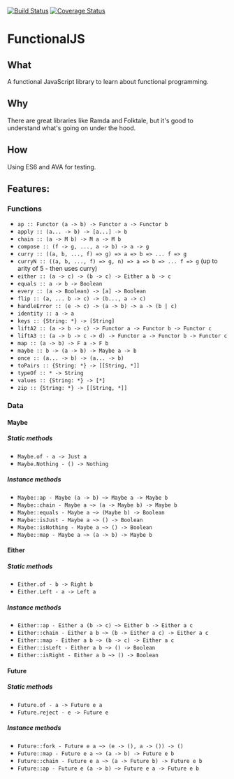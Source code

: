 [![Build Status](https://travis-ci.org/matthewglover/functionaljs.svg?branch=master)](https://travis-ci.org/matthewglover/functionaljs) [![Coverage Status](https://coveralls.io/repos/github/matthewglover/functionaljs/badge.svg?branch=compose)](https://coveralls.io/github/matthewglover/functionaljs?branch=compose)

# FunctionalJS


## What

A functional JavaScript library to learn about functional programming.

## Why

There are great libraries like Ramda and Folktale, but it's good to understand what's going on under the hood.

## How

Using ES6 and AVA for testing.

## Features:


### Functions

- `ap :: Functor (a -> b) -> Functor a -> Functor b`
- `apply :: (a... -> b) -> [a...] -> b`
- `chain :: (a -> M b) -> M a -> M b`
- `compose :: (f -> g, ..., a -> b) -> a -> g`
- `curry :: ((a, b, ..., f) => g) => a => b => ... f => g`
- `curryN :: ((a, b, ..., f) => g, n) => a => b => ... f => g` (up to arity of 5 - then uses curry)
- `either :: (a -> c) -> (b -> c) -> Either a b -> c`
- `equals :: a -> b -> Boolean`
- `every :: (a -> Boolean) -> [a] -> Boolean`
- `flip :: (a, ... b -> c) -> (b..., a -> c)`
- `handleError :: (e -> c) -> (a -> b) -> a -> (b | c)`
- `identity :: a -> a`
- `keys :: {String: *} -> [String]`
- `liftA2 :: (a -> b -> c) -> Functor a -> Functor b -> Functor c`
- `liftA3 :: (a -> b -> c -> d) -> Functor a -> Functor b -> Functor c`
- `map :: (a -> b) -> F a -> F b`
- `maybe :: b -> (a -> b) -> Maybe a -> b`
- `once :: (a... -> b) -> (a... -> b)`
- `toPairs :: {String: *} -> [[String, *]]`
- `typeOf :: * -> String`
- `values :: {String: *} -> [*]`
- `zip :: {String: *} -> [[String, *]]`

### Data

#### Maybe

##### Static methods
- `Maybe.of - a -> Just a`
- `Maybe.Nothing - () -> Nothing`

##### Instance methods

- `Maybe::ap - Maybe (a -> b) ~> Maybe a -> Maybe b`
- `Maybe::chain - Maybe a ~> (a -> Maybe b) -> Maybe b`
- `Maybe::equals - Maybe a ~> (Maybe b) -> Boolean`
- `Maybe::isJust - Maybe a ~> () -> Boolean`
- `Maybe::isNothing - Maybe a ~> () -> Boolean`
- `Maybe::map - Maybe a ~> (a -> b) -> Maybe b`


#### Either

##### Static methods
- `Either.of - b -> Right b`
- `Either.Left - a -> Left a`

##### Instance methods

- `Either::ap - Either a (b -> c) ~> Either b -> Either a c`
- `Either::chain - Either a b ~> (b -> Either a c) -> Either a c`
- `Either::map - Either a b ~> (b -> c) -> Either a c`
- `Either::isLeft - Either a b ~> () -> Boolean`
- `Either::isRight - Either a b ~> () -> Boolean`


#### Future

##### Static methods
- `Future.of - a -> Future e a`
- `Future.reject - e -> Future e`

##### Instance methods
- `Future::fork - Future e a ~> (e -> (), a -> ()) -> ()`
- `Future::map - Future e a ~> (a -> b) -> Future e b`
- `Future::chain - Future e a ~> (a -> Future b) -> Future e b`
- `Future::ap - Future e (a -> b) ~> Future e a -> Future e b`
